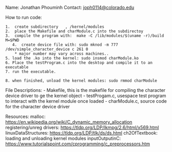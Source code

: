 Name: Jonathan Phouminh
Contact: joph0114@colorado.edu

How to run code: 

	1.  create subdirectory   , /kernel/modules
	2.  place the Makefile and charModule.c into the subdirectoy
	3.  compile the program with:  make -C /lib/modules/$(uname -r)/build M=$PWD
       4.  create device file with: sudo mknod -m 777 /dev/simple_character_device c 261 0
		* major number may vary across machines..
	5. load the .ko into the kernel: sudo insmod charModule.ko
	6. Place the testProgram.c into the desktop and compile it to an executable 
	7. run the executable.

	8. when finished, unload the kernel modules: sudo rmmod charModule


File Descriptions: 
        - Makefile,   this is the makefile for compiling the character device driver to ge the kernel object 
	- testProgam.c,  usespace test program to interact with the kernel module once loaded
	- charModule.c,   source code for the character device driver	





Resources: 
     malloc: https://en.wikipedia.org/wiki/C_dynamic_memory_allocation
     registering/unreg drivers: https://tldp.org/LDP/lkmpg/2.6/html/x569.html
     linuxDataStructures: https://tldp.org/LDP/tlk/ds/ds.html
     ch2OfTextbook: loading and unloading kernel modules
     inputOutputinC: https://www.tutorialspoint.com/cprogramming/c_preprocessors.htm
